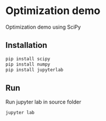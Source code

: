 # Optimization demo

Optimization demo using SciPy

## Installation

```bash
pip install scipy
pip install numpy
pip install jupyterlab
```

## Run

Run jupyter lab in source folder

```bash
jupyter lab
```

